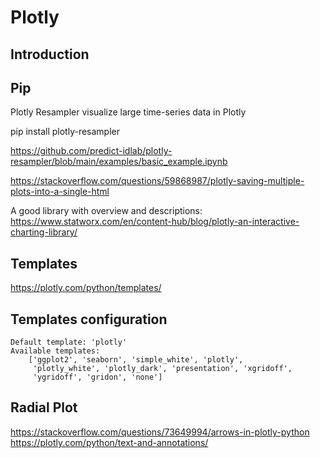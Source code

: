 # Plotly

##	Introduction


## Pip

Plotly Resampler visualize large time-series data in Plotly

pip install plotly-resampler

https://github.com/predict-idlab/plotly-resampler/blob/main/examples/basic_example.ipynb


https://stackoverflow.com/questions/59868987/plotly-saving-multiple-plots-into-a-single-html

A good library with overview and descriptions:
https://www.statworx.com/en/content-hub/blog/plotly-an-interactive-charting-library/


## Templates

https://plotly.com/python/templates/

Templates configuration
-----------------------
    Default template: 'plotly'
    Available templates:
        ['ggplot2', 'seaborn', 'simple_white', 'plotly',
         'plotly_white', 'plotly_dark', 'presentation', 'xgridoff',
         'ygridoff', 'gridon', 'none']

## Radial Plot

https://stackoverflow.com/questions/73649994/arrows-in-plotly-python
https://plotly.com/python/text-and-annotations/


